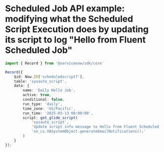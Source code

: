 # Scheduled Job API example: modifying what the Scheduled Script Execution does by updating its script to log "Hello from Fluent Scheduled Job"

```typescript
import { Record } from '@servicenow/sdk/core'

Record({
	$id: Now.ID['scheduledscript7'],
	table: 'sysauto_script',
	data: {
		name: 'Daily Hello Job',
		active: true,
		conditional: false,
		run_type: 'daily',
		time_zone: 'US/Pacific',
		run_time: '2025-03-13 08:00:00',
		script: get_glide_script(
			'sysauto_script',
			'Update script info message to Hello from Fluent Scheduled Job',
			'sn_cs.VASystemObject.generateEmailNotifications();'
		)
	}
});
```